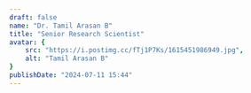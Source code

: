 ```yaml
---
draft: false
name: "Dr. Tamil Arasan B"
title: "Senior Research Scientist"
avatar: {
    src: "https://i.postimg.cc/fTj1P7Ks/1615451986949.jpg",
    alt: "Tamil Arasan B"
}
publishDate: "2024-07-11 15:44"
---
```

